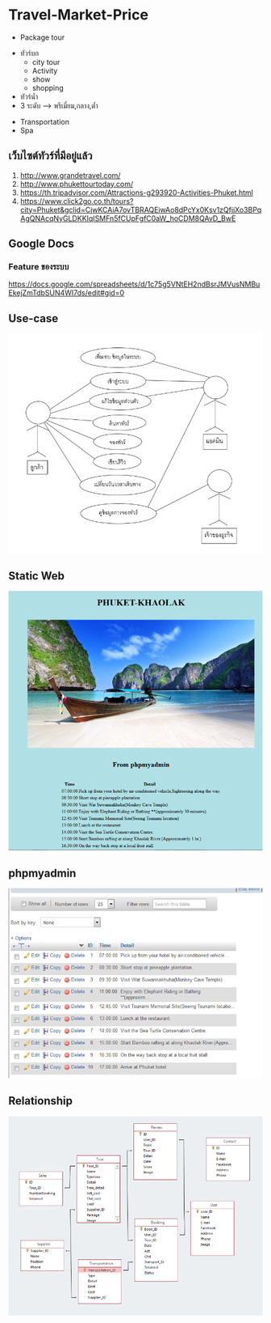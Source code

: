 # Travel-Market-Price
* Package tour
- ทัวร์บก
  - city tour
  - Activity
  - show
  - shopping
- ทัวร์น้ำ    
- 3 ระดับ --> พรีเมี่ยม,กลาง,ต้ำ
* Transportation
* Spa



## เว็บไซต์ทัวร์ที่มีอยู่แล้ว
1. http://www.grandetravel.com/
2. http://www.phukettourtoday.com/
3. https://th.tripadvisor.com/Attractions-g293920-Activities-Phuket.html
4. https://www.click2go.co.th/tours?city=Phuket&gclid=CjwKCAiA7ovTBRAQEiwAo8dPcYx0Ksv1zQfjjXo3BPqAgQNAcqNyGLDKKIqISMFn5fCUpFgfC0aW_hoCDM8QAvD_BwE

## Google Docs
### Feature ของระบบ
https://docs.google.com/spreadsheets/d/1c75g5VNtEH2ndBsrJMVusNMBuEkejZmTdbSUN4WI7ds/edit#gid=0

## Use-case
<img src="usecase.PNG">

## Static Web
<img src="static-tour.PNG">

## phpmyadmin
<img src="phpmyadmin.PNG">

## Relationship
<img src="relationship.PNG">
